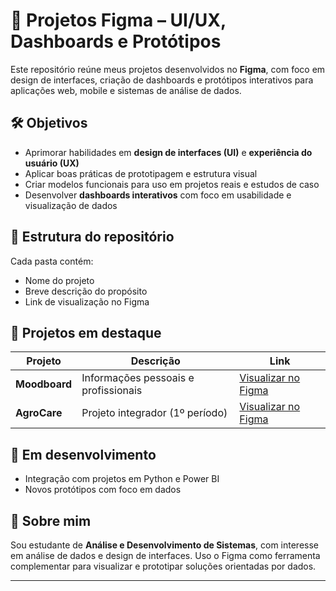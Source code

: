 # 🎨 Projetos Figma – UI/UX, Dashboards e Protótipos

Este repositório reúne meus projetos desenvolvidos no **Figma**, com foco em design de interfaces, criação de dashboards e protótipos interativos para aplicações web, mobile e sistemas de análise de dados.

## 🛠️ Objetivos

- Aprimorar habilidades em **design de interfaces (UI)** e **experiência do usuário (UX)**
- Aplicar boas práticas de prototipagem e estrutura visual
- Criar modelos funcionais para uso em projetos reais e estudos de caso
- Desenvolver **dashboards interativos** com foco em usabilidade e visualização de dados

## 📁 Estrutura do repositório

Cada pasta contém:
- Nome do projeto
- Breve descrição do propósito
- Link de visualização no Figma

## 🔗 Projetos em destaque

| Projeto | Descrição | Link |
|--------|-----------|------|
| **Moodboard** | Informações pessoais e profissionais | [Visualizar no Figma](https://www.figma.com/proto/AX3XeUFChGispCoqbWcI0f/MoodBoard_Chrome-LuisHenrique?node-id=1-2&t=vvJDt0YGrq1MOIqj-1) |
| **AgroCare** | Projeto integrador (1º período) | [Visualizar no Figma](https://www.figma.com/design/4LqGbx96JwvRt79VkrTQup/AgroCare-apres.?node-id=0-1&t=8havuXxEXvnYl7bi-1) |

## 🚀 Em desenvolvimento

- Integração com projetos em Python e Power BI
- Novos protótipos com foco em dados

## 📌 Sobre mim

Sou estudante de **Análise e Desenvolvimento de Sistemas**, com interesse em análise de dados e design de interfaces. Uso o Figma como ferramenta complementar para visualizar e prototipar soluções orientadas por dados.

---

